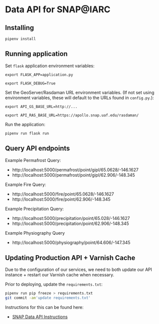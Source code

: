 # Data API for SNAP@IARC

## Installing

`pipenv install`

## Running application

Set `flask` application environment variables:

`export FLASK_APP=application.py`

`export FLASK_DEBUG=True`

Set the GeoServer/Rasdaman URL environment variables. (If not set using environment variables, these will default to the URLs found in `config.py`.):

`export API_GS_BASE_URL=http://...`

`export API_RAS_BASE_URL=https://apollo.snap.uaf.edu/rasdaman/`

Run the application:

`pipenv run flask run`

## Query API endpoints

Example Permafrost Query:

- http://localhost:5000/permafrost/point/gipl/65.0628/-146.1627
- http://localhost:5000/permafrost/point/gipl/62.906/-148.345

Example Fire Query:

- http://localhost:5000/fire/point/65.0628/-146.1627
- http://localhost:5000/fire/point/62.906/-148.345

Example Precipitation Query:

- http://localhost:5000/precipitation/point/65.028/-146.1627
- http://localhost:5000/precipitation/point/62.906/-148.345

Example Physiography Query

- http://localhost:5000/physiography/point/64.606/-147.345

## Updating Production API + Varnish Cache

Due to the configuration of our services, we need to both update
our API instance + restart our Varnish cache when necessary.

Prior to deploying, update the `requirements.txt`:

```bash
pipenv run pip freeze > requirements.txt
git commit -am'update requirements.txt'
```

Instructions for this can be found here:

- [SNAP Data API Instructions](https://docs.google.com/document/d/1Z31-mkDE0skITOuOOMBQwuO2I8jUDuApm7VX-A9v1LA/edit?usp=sharing)
